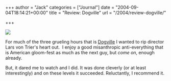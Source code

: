 +++
author = "Jack"
categories = ["Journal"]
date = "2004-09-04T18:14:21+00:00"
title = "Review: Dogville"
url = "/2004/review-dogville/"

+++

![][1]

For much of the three grueling hours that is [Dogville][2] I wanted to rip director Lars von Trier's heart out.&nbsp; I enjoy a good misanthropic anti-everything that is American gloom-fest as much as the next guy, but _come on_, enough already.

But, it dared me to watch and I did. It was done cleverly (or at least interestingly) and on these levels it succeeded. Reluctantly, I recommend it.

 [1]: /images/blog/dogville.jpg
 [2]: http://www.rottentomatoes.com/m/dogville/